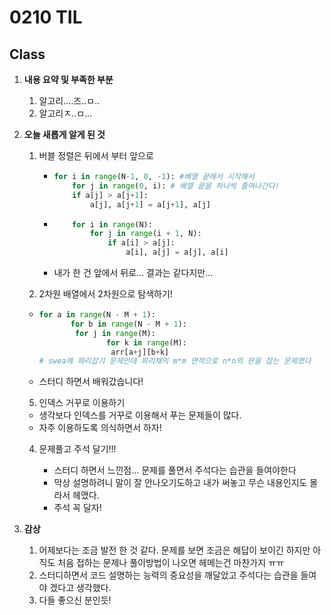 # 0210 TIL

## Class

 1. **내용 요약 및 부족한 부분**

    1. 알고리....즈..ㅁ..
    1. 알고리ㅈ..ㅁ...

 2. **오늘 새롭게 알게 된 것**

    1. 버블 정렬은 뒤에서 부터 앞으로

       * ```python
         for i in range(N-1, 0, -1): #배열 끝에서 시작해서
             for j in range(0, i): # 배열 끝을 하나씩 줄여나간다!
             if a[j] > a[j+1]:
                 a[j], a[j+1] = a[j+1], a[j]
         ```

       * ```python
             for i in range(N):
                 for j in range(i + 1, N):
                     if a[i] > a[j]:
                         a[i], a[j] = a[j], a[i]
         ```

       * 내가 한 건 앞에서 뒤로... 결과는 같다지만...

    3.  2차원 배열에서 2차원으로 탐색하기!

       * ```python
         for a in range(N - M + 1):
                for b in range(N - M + 1):
                 for j in range(M):
                        for k in range(M):
                         arr[a+j][b+k]
         # swea에 파리잡기 문제인데 파리채의 m*m 면적으로 n*n의 판을 잡는 문제였다
         ```
       
       * 스터디 하면서 배워갔습니다!

    5.  인덱스 거꾸로 이용하기

       * 생각보다 인덱스를 거꾸로 이용해서 푸는 문제들이 많다.
       * 자주 이용하도록 의식하면서 하자!
       
    4. 문제풀고 주석 달기!!!

       * 스터디 하면서 느낀점... 문제를 풀면서 주석다는 습관을 들여야한다
       * 막상 설명하려니 말이 잘 안나오기도하고 내가 써놓고 무슨 내용인지도 몰라서 헤맸다.
       * 주석 꼭 달자!

 3. **감상**

     1. 어제보다는 조금 발전 한 것 같다. 문제를 보면 조금은 해답이 보이긴 하지만 아직도 처음 접하는 문제나 풀이방법이 나오면 헤메는건 마찬가지 ㅠㅠ
     2. 스터디하면서 코드 설명하는 능력의 중요성을 깨달았고 주석다는 습관을 들여야 겠다고 생각했다.
     3. 다들 좋으신 분인듯!


